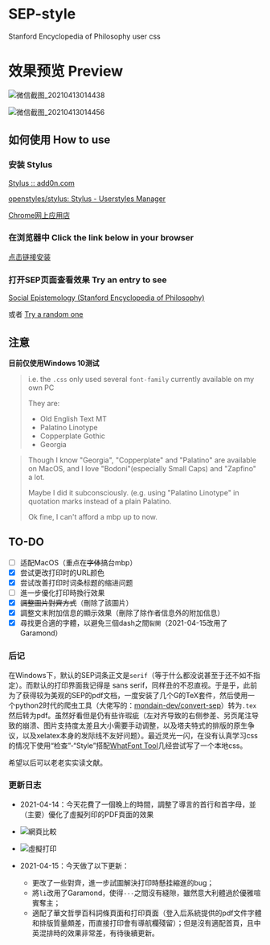 # SEP-style
Stanford Encyclopedia of Philosophy user css

# 效果预览 Preview

![微信截图_20210413014438](https://user-images.githubusercontent.com/67500714/114439034-1bc62880-9bfb-11eb-9384-7ffbf8fd1184.png)


![微信截图_20210413014456](https://user-images.githubusercontent.com/67500714/114439027-19fc6500-9bfb-11eb-88b2-440fa1b25bae.png)


## 如何使用 How to use

### 安装 Stylus

[Stylus :: add0n.com](https://add0n.com/stylus.html)

[openstyles/stylus: Stylus - Userstyles Manager](https://github.com/openstyles/stylus/)

[Chrome网上应用店](https://chrome.google.com/webstore/detail/stylus/clngdbkpkpeebahjckkjfobafhncgmne)

### 在浏览器中 Click the link below in your browser

[点击链接安装](https://cdn.jsdelivr.net/gh/AlainAlan/SEP-style/index.user.css)

### 打开SEP页面查看效果 Try an entry to see

[Social Epistemology (Stanford Encyclopedia of Philosophy)](https://plato.stanford.edu/entries/epistemology-social/)

或者
[Try a random one](https://plato.stanford.edu/cgi-bin/encyclopedia/random)

## 注意

**目前仅使用Windows 10测试**
> i.e. the `.css` only used several `font-family` currently available on my own PC
> 
> They are:
> 
> - Old English Text MT
> - Palatino Linotype
> - Copperplate Gothic
> - Georgia

> Though I know "Georgia", "Copperplate" and "Palatino" are available on MacOS, and I love "Bodoni"(especially Small Caps) and "Zapfino" a lot.
> 
> Maybe I did it subconsciously. (e.g. using "Palatino Linotype" in quotation marks instead of a plain Palatino.
> 
> Ok fine, I can't afford a mbp up to now.

## TO-DO

- [ ] 适配MacOS（重点在~~字体~~搞台mbp）
- [x] 尝试更改打印时的URL颜色
- [x] 尝试改善打印时词条标题的缩进问题
- [ ] 進一步優化打印時換行效果
- [x] ~~調整圖片對齊方式~~（刪除了該圖片）
- [x] 調整文末附加信息的顯示效果（刪除了除作者信息外的附加信息）
- [x] 尋找更合適的字體，以避免三個dash之間`裂開`（2021-04-15改用了Garamond）

### 后记

在Windows下，默认的SEP词条正文是`serif`（等于什么都没说甚至于还不如不指定）。而默认的打印界面我记得是 sans serif，同样丑的不忍直视。于是乎，此前为了获得较为美观的SEP的pdf文档，一度安装了几个G的TeX套件，然后使用一个python2时代的爬虫工具（大佬写的：[mondain-dev/convert-sep](https://github.com/mondain-dev/convert-sep)）转为`.tex`然后转为pdf。虽然好看但是仍有些许瑕疵（左对齐导致的右侧参差、另页尾注导致的崩溃、图片支持度太差且大小需要手动调整，以及塔夫特式的排版的原生争议，以及xelatex本身的发际线不友好问题）。最近灵光一闪，在没有认真学习css的情况下使用“检查”-“Style”搭配[WhatFont Tool](http://www.chengyinliu.com/whatfont.html#whatfont-install-bookmarklet)几经尝试写了一个本地css。

希望以后可以老老实实读文献。


### 更新日志

- 2021-04-14：今天花費了一個晚上的時間，調整了導言的首行和首字母，並（主要）優化了虛擬列印的PDF頁面的效果
- ![網頁比較](https://user-images.githubusercontent.com/67500714/114729580-b1d08f00-9d72-11eb-8b46-17c559191dbd.png)
- ![虛擬打印](https://user-images.githubusercontent.com/67500714/114729591-b39a5280-9d72-11eb-8cc9-c6d301580c36.png)

- 2021-04-15：今天做了以下更新：
  - 更改了一些對齊，進一步試圖解決打印時懸挂縮進的bug；
  - 將`li`改用了Garamond，使得`---`之間沒有縫隙，雖然意大利體過於優雅喧賓奪主；
  - 適配了華文哲學百科詞條頁面和打印頁面（登入后系統提供的pdf文件字體和排版質量頗差，而直接打印會有導航欄殘留）；但是沒有適配首頁，且中英混排時的效果非常差，有待後續更新。

